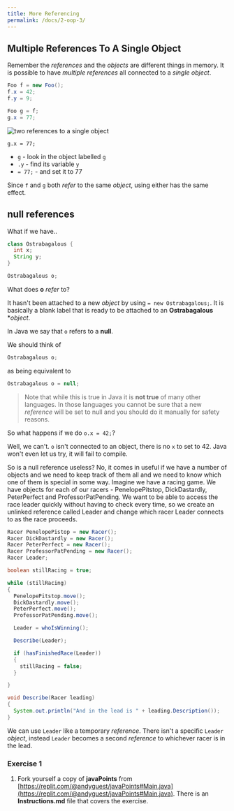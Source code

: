 ```yaml
---
title: More Referencing
permalink: /docs/2-oop-3/
---
```


## Multiple References To A Single Object

Remember the *references* and the *objects* are different things in memory. It is possible to have *multiple references* all connected to a *single object*.

```java
Foo f = new Foo();
f.x = 42;
f.y = 9;  

Foo g = f;
g.x = 77;
```

![two references to a single object](https://ysjprog2.netlify.app/assets/img/topics/2oop1/simpleobject4.png)

`g.x = 77;`  
* `g` - look in the object labelled `g`  
* `.y` - find its variable `y`  
* `= 77;` - and set it to 77

Since `f` and `g` both *refer* to the same *object*, using either has the same effect.  

## **null** references

What if we have..

```java
class Ostrabagalous {
  int x;
  String y;
}

Ostrabagalous o;
```

What does **o** *refer* to?  

It hasn't been attached to a new *object* by using `= new Ostrabagalous;`. It is basically a blank label that is ready to be attached to an **Ostrabagalous** **object*.  

In Java we say that `o` refers to a **null**. 

We should think of 

```java
Ostrabagalous o;
```

as being equivalent to  

```java
Ostrabagalous o = null;
```

> Note that while this is true in Java it is **not true** of many other languages. In those languages you cannot be sure that a new *reference* will be set to null and you should do it manually for safety reasons. 

So what happens if we do `o.x = 42;`?  

Well, we can't. `o` isn't connected to an object, there is no `x` to set to 42. Java won't even let us try, it will fail to compile.  

So is a null reference useless? No, it comes in useful if we have a number of objects and we need to keep track of them all and we need to know which one of them is special in some way. Imagine we have a racing game. We have objects for each of our racers - PenelopePitstop, DickDastardly, PeterPerfect and ProfessorPatPending. We want to be able to access the race leader quickly without having to check every time, so we create an unlinked reference called Leader and change which racer Leader connects to as the race proceeds.  

```java
Racer PenelopePistop = new Racer();
Racer DickDastardly = new Racer();
Racer PeterPerfect = new Racer();
Racer ProfessorPatPending = new Racer();
Racer Leader;

boolean stillRacing = true;

while (stillRacing)
{
  PenelopePitstop.move();
  DickDastardly.move();
  PeterPerfect.move();
  ProfessorPatPending.move();

  Leader = whoIsWinning();

  Describe(Leader);

  if (hasFinishedRace(Leader))
  {
    stillRacing = false;
  }

}

void Describe(Racer leading)
{
  System.out.println("And in the lead is " + leading.Description());
}
```

We can use `Leader` like a temporary *reference*. There isn't a specific `Leader` *object*, instead `Leader` becomes a second *reference* to whichever racer is in the lead.  

### Exercise 1
1. Fork yourself a copy of **javaPoints** from [https://replit.com/@andyguest/javaPoints#Main.java](https://replit.com/@andyguest/javaPoints#Main.java). There is an **Instructions.md** file that covers the exercise.  

